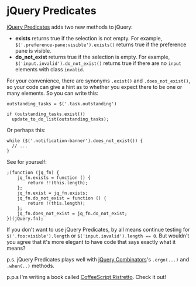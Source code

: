 jQuery Predicates
===

[jQuery Predicates][pred] adds two new methods to jQuery:

* **exists** returns true if the selection is not empty. For example, `$('.preference-pane:visible').exists()` returns true if the preference pane is visible.
* **do\_not\_exist** returns true if the selection is empty. For example, `$('input.invalid').do_not_exist()` returns true if there are no `input` elements with class `invalid`.

For your convenience, there are synonyms `.exist()` and `.does_not_exist()`, so your code can give a hint as to whether you expect there to be one or many elements. So you can write this:

    outstanding_tasks = $('.task.outstanding')

    if (outstanding_tasks.exist())
      update_to_do_list(outstanding_tasks);
    
Or perhaps this:

    while ($('.notification-banner').does_not_exist()) {
      // ...
    }

See for yourself:

    ;(function (jq_fn) {		
    	jq_fn.exists = function () {
    		return !!(this.length);
    	};
    	jq_fn.exist = jq_fn.exists;
    	jq_fn.do_not_exist = function () {
    		return !(this.length);
    	};
    	jq_fn.does_not_exist = jq_fn.do_not_exist;
    })(jQuery.fn);
    
If you don't want to use jQuery Predicates, by all means continue testing for `$('.foo:visible').length` or `$('input.invalid').length == 0`. But wouldn't you agree that it's more elegant to have code that says exactly what it means?

p.s. jQuery Predicates plays well with [jQuery Combinators][comb]'s `.ergo(...)` and `.when(..)` methods.

p.p.s I'm writing a book called [CoffeeScript Ristretto](http://leanpub.com/coffeescript-ristretto). Check it out!

[comb]: http://github.com/raganwald/jQuery-Combinators
[pred]: http://github.com/raganwald/jQuery-Predicates